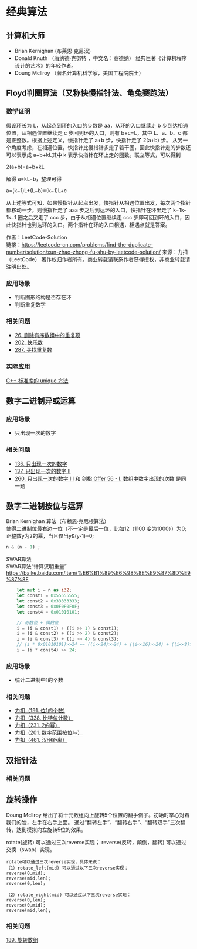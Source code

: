 # 经典算法
## 计算机大师
- Brian Kernighan (布莱恩·克尼汉)
- Donald Knuth （唐纳德·克努特 ，中文名：高德纳） 经典巨著《计算机程序设计的艺术》的年轻作者。
- Doung Mcllroy （著名计算机科学家，美国工程院院士）

## Floyd判圈算法（又称快慢指针法、龟兔赛跑法）
### 数学证明
假设环长为 L，从起点到环的入口的步数是 aa，从环的入口继续走 b 步到达相遇位置，从相遇位置继续走 c 步回到环的入口，则有 b+c=L，其中 L、a、b、c 都是正整数。根据上述定义，慢指针走了 a+b 步，快指针走了 2(a+b) 步。
从另一个角度考虑，在相遇位置，快指针比慢指针多走了若干圈，因此快指针走的步数还可以表示成 a+b+kL其中 k 表示快指针在环上走的圈数。联立等式，可以得到

2(a+b)=a+b+kL

解得 a=kL−b，整理可得

a=(k−1)L+(L−b)=(k−1)L+c

从上述等式可知，如果慢指针从起点出发，快指针从相遇位置出发，每次两个指针都移动一步，则慢指针走了 aaa 步之后到达环的入口，快指针在环里走了 k−1k-1k−1 圈之后又走了 ccc 步，由于从相遇位置继续走 ccc 步即可回到环的入口，因此快指针也到达环的入口。两个指针在环的入口相遇，相遇点就是答案。

作者：LeetCode-Solution  
链接：https://leetcode-cn.com/problems/find-the-duplicate-number/solution/xun-zhao-zhong-fu-shu-by-leetcode-solution/
来源：力扣（LeetCode）
著作权归作者所有。商业转载请联系作者获得授权，非商业转载请注明出处。

### 应用场景
- 判断图形结构是否存在环
- 判断重复数字

### 相关问题
- [26. 删除有序数组中的重复项](https://leetcode-cn.com/problems/remove-duplicates-from-sorted-array/ )
- [202. 快乐数](https://leetcode-cn.com/problems/happy-number/ ) 
- [287. 寻找重复数](https://leetcode-cn.com/problems/find-the-duplicate-number/ )

### 实际应用
[C++ 标准库的 unique 方法](http://www.cplusplus.com/reference/algorithm/unique/ )

## 数字二进制异或运算

### 应用场景
- 只出现一次的数字

### 相关问题
- [136. 只出现一次的数字]( https://leetcode-cn.com/problems/single-number/)
- [137. 只出现一次的数字 II]( https://leetcode-cn.com/problems/single-number-ii/)
- [260. 只出现一次的数字 III](https://leetcode-cn.com/problems/single-number-iii/) 和 [剑指 Offer 56 - I. 数组中数字出现的次数](https://leetcode-cn.com/problems/shu-zu-zhong-shu-zi-chu-xian-de-ci-shu-lcof/) 是同一题


## 数字二进制按位与运算
Brian Kernighan 算法（布赖恩·克尼根算法）  
使得二进制位最右边一位（不一定是最后一位，比如12（1100 变为1000））为0; 
正整数y为2的幂，当且仅当y&(y-1)=0;

```rust
n & (n - 1) ;
```
SWAR算法   
SWAR算法“计算汉明重量” https://baike.baidu.com/item/%E6%B1%89%E6%98%8E%E9%87%8D%E9%87%8F
```rust
    let mut i = n as i32;
    let const1 = 0x55555555;
    let const2 = 0x33333333;
    let const3 = 0x0F0F0F0F;
    let const4 = 0x01010101;

    // 奇数位 + 偶数位
    i = (i & const1) + ((i >> 1) & const1);
    i = (i & const2) + ((i >> 2) & const2);
    i = (i & const3) + ((i >> 4) & const3);
    // (i * 0x01010101)>>24 == ((i<<24)>>24) + ((i<<16)>>24) + ((i<<8)>>24) + ((i<<0)>>24)
    i = (i * const4) >> 24;
```
### 应用场景
- 统计二进制中1的个数

### 相关问题
- [力扣（191. 位1的个数)](https://leetcode-cn.com/problems/number-of-1-bits/)
- [力扣（338. 比特位计数）](https://leetcode-cn.com/problems/counting-bits/)
- [力扣（231. 2的幂）](https://leetcode-cn.com/problems/power-of-two/)
- [力扣（201. 数字范围按位与） ](https://leetcode-cn.com/problems/bitwise-and-of-numbers-range/)
- [力扣（461. 汉明距离）](https://leetcode-cn.com/problems/hamming-distance/ )

## 双指针法

### 相关问题

## 旋转操作
Doung Mcllroy 给出了将十元数组向上旋转5个位置的翻手例子。初始时掌心对着我们的脸，左手在右手上面。
通过“翻转左手”、“翻转右手”、“翻转双手”三次翻转，达到模拟向左旋转5位的效果。

rotate(旋转) 可以通过三次reverse实现；
reverse(反转，颠倒，翻转) 可以通过交换（swap）实现。

```
rotate可以通过三次reverse实现，具体来说：
（1）rotate_left(mid) 可以通过以下三次reverse实现：
reverse(0,mid);
reverse(mid,len);
reverse(0,len);

（2）rotate_right(mid) 可以通过以下三次reverse实现：
reverse(0,len);
reverse(0,mid);
reverse(mid,len);
```
### 相关问题
[189. 旋转数组](https://leetcode-cn.com/problems/rotate-array/) 